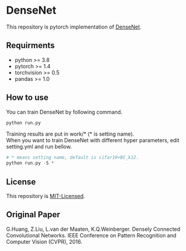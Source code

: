 # DenseNet  

This repository is pytorch implementation of [DenseNet](https://arxiv.org/abs/1608.06993).


## Requirments  

- python >= 3.8
- pytorch >= 1.4
- torchvision >= 0.5
- pandas >= 1.0

## How to use

You can train DenseNet by following command. 

```python
python run.py
```

Training results are put in work/* (* is setting name).  
When you want to train DenseNet with different hyper parameters, edit setting.yml and run bellow. 

```python
# * means setting name, default is cifar10+BC_k12.
python run.py -S *
```

## License

This repository is [MIT-Licensed](https://github.com/taketakeseijin/DenseNet/blob/master/LICENSE).

## Original Paper  

G.Huang, Z.Liu, L.van der Maaten, K.Q.Weinberger. Densely Connected Convolutional Networks. IEEE Conference on Pattern Recognition and Computer Vision (CVPR), 2016.